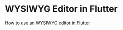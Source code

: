 # WYSIWYG Editor in Flutter

[How to use an WYSIWYG editor in Flutter](https://newcodingera.com/?p=629&preview=true)